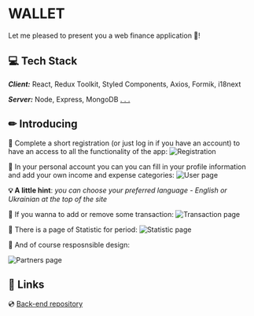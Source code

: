 # WALLET

Let me pleased to present you a web finance application 🤑!

## 💻 Tech Stack

**_Client:_** React, Redux Toolkit, Styled Components, Axios, Formik, i18next

**_Server:_** Node, Express, MongoDB
[. . . ](https://github.com/fantusya/petly-backend)

## ✏ Introducing

📌 Complete a short registration (or just log in if you have an account) to have
an access to all the functionality of the app:
![Registration](https://i.postimg.cc/5XnM9231/01-register.jpg)

📌 In your personal account you can you can fill in your profile information and
add your own income and expense categories:
![User page](https://i.postimg.cc/McL2R3NF/04-user.jpg)

**💡 A little hint**: _you can choose your preferred language - English or
Ukrainian at the top of the site_

📌 If you wanna to add or remove some transaction:
![Transaction page](https://i.postimg.cc/JHwfYD13/02-current.jpg)

📌 There is a page of Statistic for period:
![Statistic page](https://i.postimg.cc/ft04vjhT/03-statistic.jpg)

📌 And of course resposnsible design:

![Partners page](https://i.postimg.cc/McHJnJPB/My-Collages.jpg)

## 🔗 Links

💿 [Back-end repository](https://github.com/IvanRoschin/wallet-backend)
